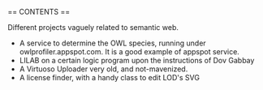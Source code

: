 == CONTENTS ==

Different projects vaguely related to semantic web. 
* A service to determine the OWL species, running under owlprofiler.appspot.com. It is a good example of appspot service.
* LILAB on a certain logic program upon the instructions of  Dov Gabbay
* A Virtuoso Uploader very old, and not-mavenized.
* A license finder, with a handy class to edit LOD's SVG

